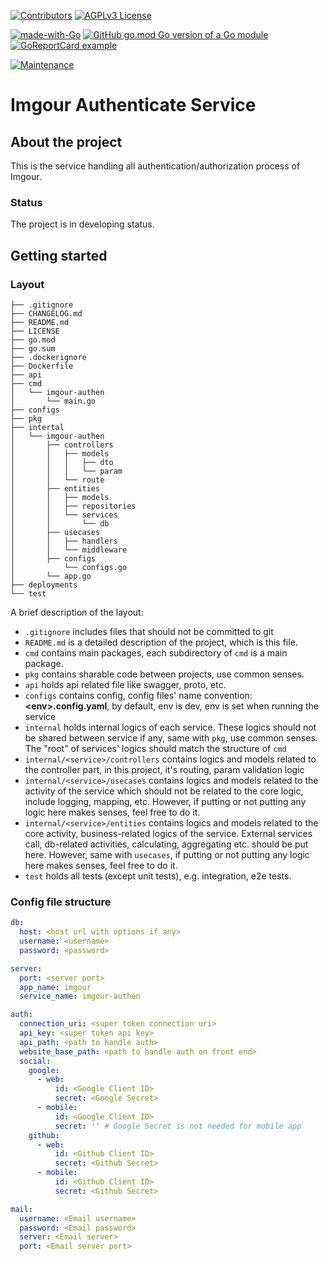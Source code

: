 [![Contributors][contributors-shield]][contributors-url]
[![AGPLv3 License][license-shield]][license-url]

[![made-with-Go][language-shield]][language-url]
[![GitHub go.mod Go version of a Go module][version-shield]][version-url]
[![GoReportCard example][report-shield]][report-url]

[![Maintenance][maintain-shield]][maintain-url]


# Imgour Authenticate Service

## About the project

This is the service handling all authentication/authorization process of Imgour.

### Status

The project is in developing status.

## Getting started

### Layout

```tree
├── .gitignore
├── CHANGELOG.md
├── README.md
├── LICENSE
├── go.mod
├── go.sum
├── .dockerignore
├── Dockerfile
├── api
├── cmd
│   └── imgour-authen
│       └── main.go
├── configs
├── pkg
├── intertal
│   └── imgour-authen
│       ├── controllers
│       │   ├── models
│       │   │   ├── dto
│       │   │   └── param
│       │   └── route
│       ├── entities
│       │   ├── models
│       │   ├── repositories
│       │   └── services
│       │       └── db
│       ├── usecases
│       │   ├── handlers
│       │   └── middleware
│       ├── configs
│           └── configs.go
│       └── app.go
├── deployments
└── test
```

A brief description of the layout:

* `.gitignore` includes files that should not be committed to git
* `README.md` is a detailed description of the project, which is this file.
* `cmd` contains main packages, each subdirectory of `cmd` is a main package.
* `pkg` contains sharable code between projects, use common senses.
* `api` holds api related file like swagger, proto, etc.
* `configs` contains config, config files' name convention: **\<env\>.config.yaml**, by default, env is dev, env is set when running the service
* `internal` holds internal logics of each service. These logics should not be shared between service if any, same with `pkg`, use common senses. The "root" of services' logics should match the structure of `cmd`
* `internal/<service>/controllers` contains logics and models related to the controller part, in this project, it's routing, param validation logic
* `internal/<service>/usecases` contains logics and models related to the activity of the service which should not be related to the core logic, include logging, mapping, etc. However, if putting or not putting any logic here makes senses, feel free to do it.
* `internal/<service>/entities` contains logics and models related to the core activity, business-related logics of the service. External services call, db-related activities, calculating, aggregating etc. should be put here. However, same with `usecases`, if putting or not putting any logic here makes senses, feel free to do it.
* `test` holds all tests (except unit tests), e.g. integration, e2e tests.

### Config file structure

```yaml
db:
  host: <host url with options if any>
  username: <username>
  password: <password>

server:
  port: <server port>
  app_name: imgour
  service_name: imgour-authen

auth:
  connection_uri: <super token connection uri>
  api_key: <super token api key>
  api_path: <path to handle auth>
  website_base_path: <path to handle auth on front end>
  social:
    google:
      - web:
          id: <Google Client ID>
          secret: <Google Secret>
      - mobile:
          id: <Google Client ID>
          secret: '' # Google Secret is not needed for mobile app
    github:
      - web:
          id: <Github Client ID>
          secret: <Github Secret>
      - mobile:
          id: <Github Client ID>
          secret: <Github Secret>

mail:
  username: <Email username>
  password: <Email password>
  server: <Email server>
  port: <Email server port>

```

[contributors-shield]: https://img.shields.io/github/contributors/TekCatZ/imgour-authen-service.svg?style=for-the-badge
[contributors-url]: https://github.com/TekCatZ/imgour-authen-service/graphs/contributors
[license-shield]: https://img.shields.io/github/license/TekCatZ/imgour-authen-service.svg?style=for-the-badge
[license-url]: https://github.com/TekCatZ/imgour-authen-service/blob/master/LICENSE
[maintain-shield]: https://img.shields.io/badge/Maintained%3F-yes-green.svg
[maintain-url]: https://GitHub.com/TekCatZ/imgour-authen-service/graphs/commit-activity
[version-shield]: https://img.shields.io/github/go-mod/go-version/TekCatZ/imgour-authen-service.svg
[version-url]: https://github.com/TekCatZ/imgour-authen-service
[language-shield]: https://img.shields.io/badge/Made%20with-Go-1f425f.svg
[language-url]: https://go.dev/
[report-shield]: https://goreportcard.com/badge/github.com/TekCatZ/imgour-authen-service
[report-url]: https://goreportcard.com/report/github.com/TekCatZ/imgour-authen-service
